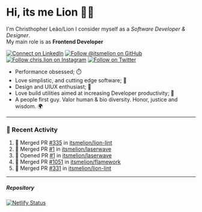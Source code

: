 # Hi, its me Lion 👋🦁

I'm Christhopher Leão/Lion
I consider myself as a _Software Developer & Designer_.<br/>My main role is as <b>Frontend Developer</b>
<br />

[![Connect on LinkedIn](https://img.shields.io/badge/--linkedin?label=LinkedIn&logo=LinkedIn&style=social)](https://www.linkedin.com/in/chrislion)
[![Follow @itsmelion on GitHub](https://img.shields.io/github/followers/itsmelion?label=follow%20%40itsmeLion&style=social)](https://github.com/itsmelion)
[![Follow chris.lion on Instagram](https://img.shields.io/badge/--instagram?label=@chris.lion&logo=Instagram&style=social)](https://instagram.com/chris.lion)
[![Follow on Twitter](https://img.shields.io/badge/--twitter?label=@ChrisLion_me&logo=Twitter&style=social)](https://twitter.com/chrislion_me)

- Performance obsessed; ⏱️
- Love simplistic, and cutting edge software; 📆
- Design and UIUX enthusiast; 🎨
- Love build utilities aimed at increasing Developer productivity; 🧰
- A people first guy. Valor human & bio diversity. Honor, justice and wisdom. 🌍

---
### 📰 Recent Activity

<!--START_SECTION:activity-->
1. 🎉 Merged PR [#335](https://github.com/itsmelion/lion-lint/pull/335) in [itsmelion/lion-lint](https://github.com/itsmelion/lion-lint)
2. 🎉 Merged PR [#1](https://github.com/itsmelion/laserwave/pull/1) in [itsmelion/laserwave](https://github.com/itsmelion/laserwave)
3. 💪 Opened PR [#1](https://github.com/itsmelion/laserwave/pull/1) in [itsmelion/laserwave](https://github.com/itsmelion/laserwave)
4. 🎉 Merged PR [#1051](https://github.com/itsmelion/flamework/pull/1051) in [itsmelion/flamework](https://github.com/itsmelion/flamework)
5. 🎉 Merged PR [#331](https://github.com/itsmelion/lion-lint/pull/331) in [itsmelion/lion-lint](https://github.com/itsmelion/lion-lint)
<!--END_SECTION:activity-->

___

##### Repository
[![Netlify Status](https://api.netlify.com/api/v1/badges/9e2e6136-1ab9-42fc-8d4e-188512d5d841/deploy-status)](https://app.netlify.com/sites/lion-portfolio/deploys)
